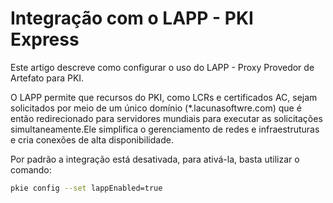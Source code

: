 # Integração com o LAPP - PKI Express

Este artigo descreve como configurar o uso do LAPP - Proxy Provedor de Artefato para PKI.

O LAPP permite que recursos do PKI, como LCRs e certificados AC, sejam solicitados por meio de um único domínio (*.lacunasoftwre.com) que é então redirecionado para servidores mundiais para executar as solicitações simultaneamente.Ele simplifica o gerenciamento de redes e infraestruturas e cria conexões de alta disponibilidade.

Por padrão a integração está desativada, para ativá-la, basta utilizar o comando:

```sh
pkie config --set lappEnabled=true
```
